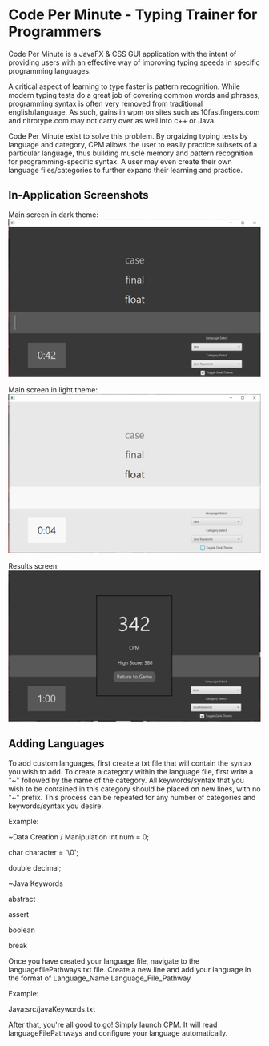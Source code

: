 # Code Per Minute - Typing Trainer for Programmers

Code Per Minute is a JavaFX & CSS GUI application with the intent of providing users with an effective way of improving typing speeds in specific programming languages.

A critical aspect of learning to type faster is pattern recognition. While modern typing tests do a great job of covering common words and phrases, programming syntax is often very removed from traditional english/language. As such, gains in wpm on sites such as 10fastfingers.com and nitrotype.com may not carry over as well into c++ or Java.

Code Per Minute exist to solve this problem. By orgaizing typing tests by language and category, CPM allows the user to easily practice subsets of a particular language, thus building muscle memory and pattern recognition for programming-specific syntax. A user may even create their own language files/categories to further expand their learning and practice.

## In-Application Screenshots

Main screen in dark theme:
![Screenshot of Darkmode](Screenshots/CPM_DarkMode.PNG)

Main screen in light theme:
![Screenshot of Lightmode](Screenshots/CPM_LightMode.PNG)

Results screen:
![Screenshot of Lightmode](Screenshots/CPM_EndScreen.PNG)


## Adding Languages

To add custom languages, first create a txt file that will contain the syntax you wish to add.
To create a category within the language file, first write a "\~" followed by the name of the category.
All keywords/syntax that you wish to be contained in this category should be placed on new lines, with no "\~" prefix.
This process can be repeated for any number of categories and keywords/syntax you desire.

Example:

\~Data Creation / Manipulation 
int num = 0;

char character = '\0';

double decimal;

\~Java Keywords

abstract

assert

boolean

break

Once you have created your language file, navigate to the languagefilePathways.txt file.
Create a new line and add your language in the format of Language_Name:Language_File_Pathway

Example: 

Java:src/javaKeywords.txt

After that, you're all good to go! Simply launch CPM. It will read languageFilePathways and configure your language automatically.
